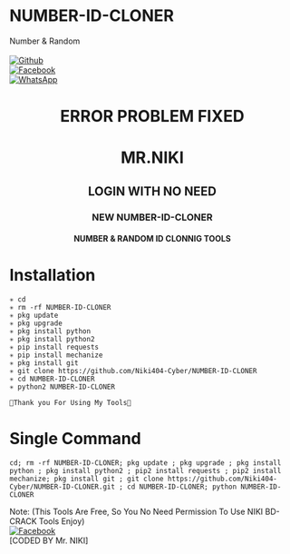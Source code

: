 # NUMBER-ID-CLONER
Number &amp; Random
<b></b> </br> <br>[![Github](https://img.shields.io/badge/Github-Niki404-Cyber-dimgray?style=flat-square&logo=github)](https://github.com/Niki404-Cyber)<br> [![Facebook](https://img.shields.io/badge/Facebook-Mr.NIKI-blue?style=flat-square&logo=facebook)](https://www.facebook.com/NIKI.CYBER404.OFFICIALS)<br> [![WhatsApp](https://img.shields.io/badge/WhatsApp-Mr.NIKI-blue?style=flat-square&logo=WhatsApp)](https://chat.whatsapp.com/IulgtTY1ao6HeowtyCFEGJ)

<h1 align="center"> ERROR PROBLEM FIXED </h1>

<h1 align="center"> MR.NIKI</h1>



<h2 align="center"> LOGIN WITH NO NEED </h2>


<h3 align="center"> NEW NUMBER-ID-CLONER</h3>

<h4 align="center"> NUMBER & RANDOM ID CLONNIG TOOLS</h4>


# <b>Installation</b>

```
✳️ cd
✳️ rm -rf NUMBER-ID-CLONER
✳️ pkg update
✳️ pkg upgrade
✳️ pkg install python
✳️ pkg install python2
✳️ pip install requests
✳️ pip install mechanize
✳️ pkg install git
✳️ git clone https://github.com/Niki404-Cyber/NUMBER-ID-CLONER
✳️ cd NUMBER-ID-CLONER
✳️ python2 NUMBER-ID-CLONER

💚Thank you For Using My Tools💚

```

# Single Command 

```
cd; rm -rf NUMBER-ID-CLONER; pkg update ; pkg upgrade ; pkg install python ; pkg install python2 ; pip2 install requests ; pip2 install mechanize; pkg install git ; git clone https://github.com/Niki404-Cyber/NUMBER-ID-CLONER.git ; cd NUMBER-ID-CLONER; python NUMBER-ID-CLONER
```

 Note: (This Tools Are Free, So You No Need Permission To Use NIKI BD-CRACK Tools Enjoy)</br>
 [![Facebook](https://img.shields.io/badge/Facebook-Mr.NIKI-blue?style=flat-square&logo=facebook)](https://www.facebook.com/Tera.Bap.Ka.Link.Hain)</br>
 [CODED BY Mr. NIKI]
